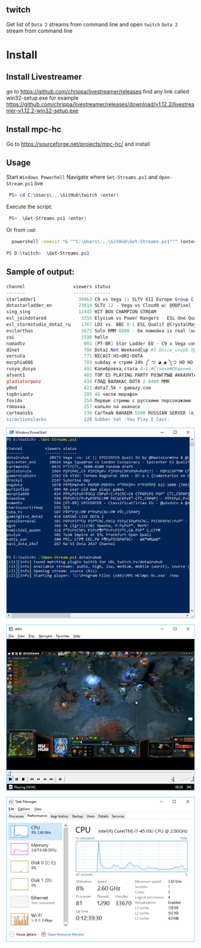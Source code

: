 twitch
------
Get list of `Dota 2` streams from command line and open `twitch` `Dota 2` stream from command line

# Install

Install Livestreamer
--------------------
go to https://github.com/chrippa/livestreamer/releases
find any link called win32-setup.exe
for example https://github.com/chrippa/livestreamer/releases/download/v1.12.2/livestreamer-v1.12.2-win32-setup.exe

Install mpc-hc
--------------
Go to https://sourceforge.net/projects/mpc-hc/ and install

Usage
-----

Start `Windows Powerhell`
Navigate where `Get-Streams.ps1` and `Open-Stream.ps1` live

```powershell
 PS> cd C:\Users\...\GitHub\twitch (enter)
```

Execute the script:

```powershell
 PS> .\Get-Streams.ps1 (enter)
```

Or from `cmd`:
```cmd
  powershell -noexit "& ""C:\Users\...\GitHub\Get-Streams.ps1""" (enter)
```

```powershell  
PS D:\twitch> .\Get-Streams.ps1
```
Sample of output:
----------------

```powershell 
channel                  viewers status
-------                  ------- ------
starladder1                39463 C9 vs Vega || SLTV XII Europe Group C, Day 2 || by @GodHunt_SLTV
dotastarladder_en          23814 SLTV 12 - Vega vs Cloud9 w/ @ODPixel
sing_sing                  12445 HIT BOX CHAMPION STREAM
esl_joindotared             3356 Elysium vs Power Rangers - ESL One Qualifiers  - @DotaCapitalist
esl_stormstudio_dota2_ru    1767 LDI vs. BBC 0-1 ESL Qualif @CrystalMay & Haze
evilarthas                  1671 Solo RMM 6800 - 6к помойка is real (нажал поиск в доте)
zai                         1598 hello
nomadtv                      801 [PT-BR] Star Ladder EU - C9 x Vega com @pdsdoto e @mussidota
d2net                        786 Dota2.Net WeekendCup #5 @nice_uropb @prigorelo
versuta                      771 RECAST:HS+ORI+DOTA
morphia666                   703 subday и стрим 24h ༼ つ ◕_◕ ༽つ HO HO HA HA
rusya_dusya                  491 Калибровка,стата 4-1.#Ставки#Общение.
afsent1                      485 TOP ES PLAYING PARTY РОЗЫГРЫШ АККАУНТА 4800
gladiatorpwnz                434 ГЛАД ВАЛАКАС DOTA 2 8400 MMR
y0nd                         421 dota7,5k + gamazy.com
topbriantv                   285 48 часов марафон
foxido                       258 Первые стримы с русскими персонажами
romaxaa                      257 кальян на ананасе
cartmanzbs                   239 CarTmaN BAHAEM 5500 RUSSIAN SERVER (o_o')
siractionslacks              228 Subber Sat -You Play I Cast-
```

![psdemo.png](psdemo.png)

![player](player.png)

![cpu](cpu.png) 
